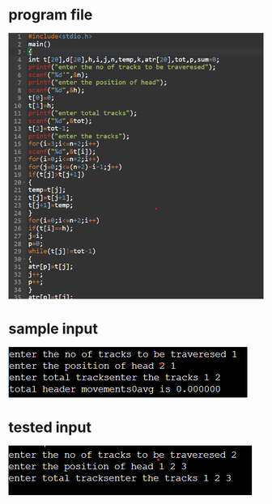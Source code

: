 # program file
![program file](cscan_591.png)
# sample input
![sample input](IO_591.png)
# tested input
![tested input](TIO_591.png)
